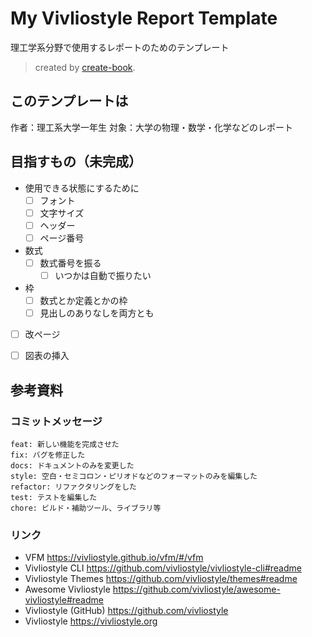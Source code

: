 # My Vivliostyle Report Template

理工学系分野で使用するレポートのためのテンプレート

> created by [create-book](https://github.com/vivliostyle/create-book).

## このテンプレートは

作者：理工系大学一年生
対象：大学の物理・数学・化学などのレポート

## 目指すもの（未完成）

* 使用できる状態にするために
  * [ ] フォント
  * [ ] 文字サイズ
  * [ ] ヘッダー
  * [ ] ページ番号
* 数式
  * [ ] 数式番号を振る
    * [ ] いつかは自動で振りたい
* 枠
  * [ ] 数式とか定義とかの枠
  * [ ] 見出しのありなしを両方とも
* [ ] 改ページ
* [ ] 図表の挿入


## 参考資料

### コミットメッセージ

```
feat: 新しい機能を完成させた
fix: バグを修正した
docs: ドキュメントのみを変更した
style: 空白・セミコロン・ピリオドなどのフォーマットのみを編集した
refactor: リファクタリングをした
test: テストを編集した
chore: ビルド・補助ツール、ライブラリ等
```

### リンク

- VFM <https://vivliostyle.github.io/vfm/#/vfm>
- Vivliostyle CLI <https://github.com/vivliostyle/vivliostyle-cli#readme>
- Vivliostyle Themes <https://github.com/vivliostyle/themes#readme>
- Awesome Vivliostyle <https://github.com/vivliostyle/awesome-vivliostyle#readme>
- Vivliostyle (GitHub) <https://github.com/vivliostyle>
- Vivliostyle <https://vivliostyle.org>
